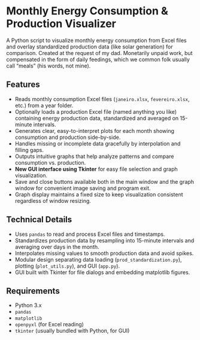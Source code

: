 # Monthly Energy Consumption & Production Visualizer

A Python script to visualize monthly energy consumption from Excel files and overlay standardized production data (like solar generation) for comparison. Created at the request of my dad. Monetarily unpaid work, but compensated in the form of daily feedings, which we common folk usually call “meals” (his words, not mine).

## Features

- Reads monthly consumption Excel files (`janeiro.xlsx`, `fevereiro.xlsx`, etc.) from a year folder.
- Optionally loads a production Excel file (named anything you like) containing energy production data, standardized and averaged on 15-minute intervals.
- Generates clear, easy-to-interpret plots for each month showing consumption and production side-by-side.
- Handles missing or incomplete data gracefully by interpolation and filling gaps.
- Outputs intuitive graphs that help analyze patterns and compare consumption vs. production.
- **New GUI interface using Tkinter** for easy file selection and graph visualization.
- Save and close buttons available both in the main window and the graph window for convenient image saving and program exit.
- Graph display maintains a fixed size to keep visualization consistent regardless of window resizing.

## Technical Details

- Uses `pandas` to read and process Excel files and timestamps.
- Standardizes production data by resampling into 15-minute intervals and averaging over days in the month.
- Interpolates missing values to smooth production data and avoid spikes.
- Modular design separating data loading (`prod_standardization.py`), plotting (`plot_utils.py`), and GUI (`app.py`).
- GUI built with Tkinter for file dialogs and embedding matplotlib figures.

## Requirements

- Python 3.x
- `pandas`
- `matplotlib`
- `openpyxl` (for Excel reading)
- `tkinter` (usually bundled with Python, for GUI)
